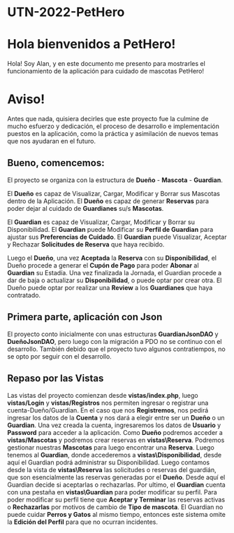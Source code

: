 # UTN-2022-PetHero

  

# Hola bienvenidos a PetHero!

  

Hola! Soy Alan, y en este documento me presento para mostrarles el funcionamiento de la aplicación para cuidado de mascotas PetHero!

  

# Aviso!

Antes que nada, quisiera decirles que este proyecto fue la culmine de mucho esfuerzo y dedicación, el proceso de desarrollo e implementación puestos en la aplicación, como la práctica y asimilación de nuevos temas que nos ayudaran en el futuro.

  

## Bueno, comencemos:

  

El proyecto se organiza con la estructura de **Dueño** - **Mascota** - **Guardian**.

El **Dueño** es capaz de Visualizar, Cargar, Modificar y Borrar sus Mascotas dentro de la Aplicación. El **Dueño** es capaz de generar **Reservas** para poder dejar al cuidado de **Guardianes** su/s **Mascotas**.

El **Guardian** es capaz de Visualizar, Cargar, Modificar y Borrar su Disponibilidad. El **Guardian** puede Modificar su **Perfil de Guardian** para ajustar sus **Preferencias de Cuidado**. El **Guardian** puede Visualizar, Aceptar y Rechazar **Solicitudes de Reserva** que haya recibido.

Luego el **Dueño**, una vez **Aceptada** la **Reserva** con su **Disponibilidad**, el Dueño procede a generar el **Cupón de Pago** para poder **Abonar** al **Guardian** su Estadía. Una vez finalizada la Jornada, el Guardian procede a dar de baja o actualizar su **Disponibilidad**, o puede optar por crear otra. El Dueño puede optar por realizar una **Review** a los **Guardianes** que haya contratado.

  

## Primera parte, aplicación con Json

  

El proyecto conto inicialmente con unas estructuras **GuardianJsonDAO** y **DueñoJsonDAO**, pero luego con la migración a PDO no se continuo con el desarrollo. También debido  que el proyecto tuvo algunos contratiempos, no se opto por seguir con el desarrollo.

## Repaso por las Vistas

Las vistas del proyecto comienzan desde **vistas/index.php**, luego **vistas/Login** y **vistas/Registros** nos permiten ingresar o registrar una cuenta-Dueño/Guardian. En el caso que nos **Registremos**, nos pedirá ingresar los datos de la **Cuenta** y nos dará a elegir entre ser un **Dueño** o un **Guardian**. Una vez creada la cuenta, ingresaremos los datos de **Usuario** y **Password** para acceder a la aplicación. Como **Dueño** podremos acceder a **vistas/Mascotas** y  podremos crear reservas en **vistas\Reserva**. Podremos gestionar nuestras **Mascotas** para luego encontrar una **Reserva**. Luego tenemos al **Guardian**, donde accederemos a **vistas\Disponibilidad**, desde aquí el Guardian podrá administrar su Disponibilidad. Luego contamos desde la vista de **vistas\Reserva** las solicitudes o reservas del guardián, que son esencialmente las reservas generadas por el **Dueño**. Desde aquí el Guardian decide si aceptarlas o rechazarlas. Por ultimo, el **Guardian** cuenta con una pestaña en **vistas\Guardian** para poder modificar su perfil. Para poder modificar su perfil tiene que **Aceptar y Terminar** las reservas activas o **Rechazarlas** por motivos de cambio de **Tipo de mascota**. El Guardian no puede cuidar **Perros y Gatos** al mismo tiempo, entonces este sistema omite la **Edición del Perfil** para que no ocurran incidentes.